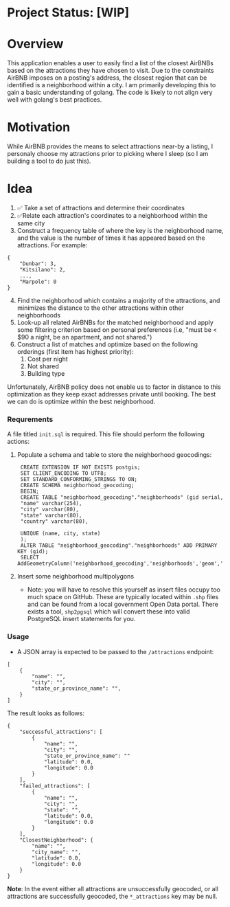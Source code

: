 # Project Status: [WIP]

# Overview

This application enables a user to easily find a list of the closest AirBNBs based on the attractions they have chosen to visit.  Due to the constraints AirBNB imposes on a posting's address, the closest region that can be identified is a neighborhood within a city.  I am primarily developing this to gain a basic understanding of golang.  The  code is likely to not align very well with golang's best practices.

# Motivation

While AirBNB provides the means to select attractions near-by a listing, I personaly choose my attractions prior to picking where I sleep (so I am building a tool to do just this).

# Idea
1. ✅ Take a set of attractions and determine their coordinates
2. ✅Relate each attraction's coordinates to a neighborhood within the same city
3. Construct a frequency table of where the key is the neighborhood name, and the value is the number of times it has appeared based on the attractions. For example:
```
{
    "Dunbar": 3,
    "Kitsilano": 2,
    ...,
    "Marpole": 0
}
```
4. Find the neighborhood which contains a majority of the attractions, and minimizes the distance to the other attractions within other neighborhoods
5. Look-up all related AirBNBs for the matched neighborhood and apply some filtering criterion based on personal preferences (i.e, "must be < $90 a night, be an apartment, and not shared.")
6. Construct a list of matches and optimize based on the following orderings (first item has highest priority):
    1. Cost per night
    2. Not shared
    3. Building type

Unfortunately, AirBNB policy does not enable us to factor in distance to this optimization as they keep exact addresses private until booking. The best we can do is optimize within the best neighborhood.

### Requrements

A file titled `init.sql` is required. This file should perform the following actions:
1. Populate a schema and table to store the neighborhood geocodings:

        CREATE EXTENSION IF NOT EXISTS postgis;
        SET CLIENT_ENCODING TO UTF8;
        SET STANDARD_CONFORMING_STRINGS TO ON;
        CREATE SCHEMA neighborhood_geocoding;
        BEGIN;
        CREATE TABLE "neighborhood_geocoding"."neighborhoods" (gid serial,
        "name" varchar(254),
        "city" varchar(80),
        "state" varchar(80),
        "country" varchar(80),

        UNIQUE (name, city, state)
        );
        ALTER TABLE "neighborhood_geocoding"."neighborhoods" ADD PRIMARY KEY (gid);
        SELECT AddGeometryColumn('neighborhood_geocoding','neighborhoods','geom','4326','MULTIPOLYGON',2);
2. Insert some neighborhood multipolygons
    - Note: you will have to resolve this yourself as insert files occupy too much space on GitHub. These are typically located within `.shp` files and can be found from a local government Open Data portal. There exists a tool, `shp2pgsql` which will convert these into valid PostgreSQL insert statements for you.
 
### Usage
- A JSON array is expected to be passed to the `/attractions` endpoint:
```
[
    {
        "name": "",
        "city": "",
        "state_or_province_name": "",
    }
]
```

The result looks as follows:
```
{
    "successful_attractions": [
        {
            "name": "",
            "city": "",
            "state_or_province_name": ""
            "latitude": 0.0,
            "longitude": 0.0
        }
    ],
    "failed_attractions": [
        {
            "name": "",
            "city": "",
            "state": "",
            "latitude": 0.0,
            "longitude": 0.0
        }
    ],
    "ClosestNeighborhood": {
        "name": "",
        "city_name": "",
        "latitude": 0.0,
        "longitude": 0.0
    }
}
```

**Note**: In the event either all attractions are unsuccessfully geocoded, or all attractions are successfully geocoded, the `*_attractions` key may be null.
